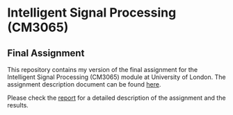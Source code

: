 # Intelligent Signal Processing (CM3065)
## Final Assignment

This repository contains my version of the final assignment for the Intelligent Signal Processing (CM3065) module at University of London. The assignment description document can be found [here](https://github.com/world-class/binary-assets/blob/master/modules/cm3065-isp/finals/CM3065_ISP_final_sep2021.pdf).

Please check the [report](ISP_Final_Report.pdf) for a detailed description of the assignment and the results.
